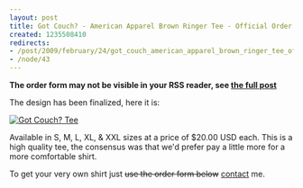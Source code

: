 ```yaml
--- 
layout: post
title: Got Couch? - American Apparel Brown Ringer Tee - Official Order Form
created: 1235508410
redirects:
- /post/2009/february/24/got_couch_american_apparel_brown_ringer_tee_official_order_form
- /node/43
---
```

<strong>The order form may not be visible in your RSS reader, see <a href="/post/2009/february/24/got_couch_american_apparel_brown_ringer_tee_official_order_form">the full post</a></strong>

The design has been finalized, here it is:

<a href="http://flickr.com/photos/johndbritton/3306679125"><img src="http://farm4.static.flickr.com/3646/3306679125_7091ac6be4.jpg?v=0" alt="Got Couch? Tee" /></a>

Available in S, M, L, XL, & XXL sizes at a price of $20.00 USD each. This is a high quality tee, the consensus was that we'd prefer pay a little more for a more comfortable shirt.

To get your very own shirt just <strike>use the order form below</strike> <a href="/contact">contact</a> me.
